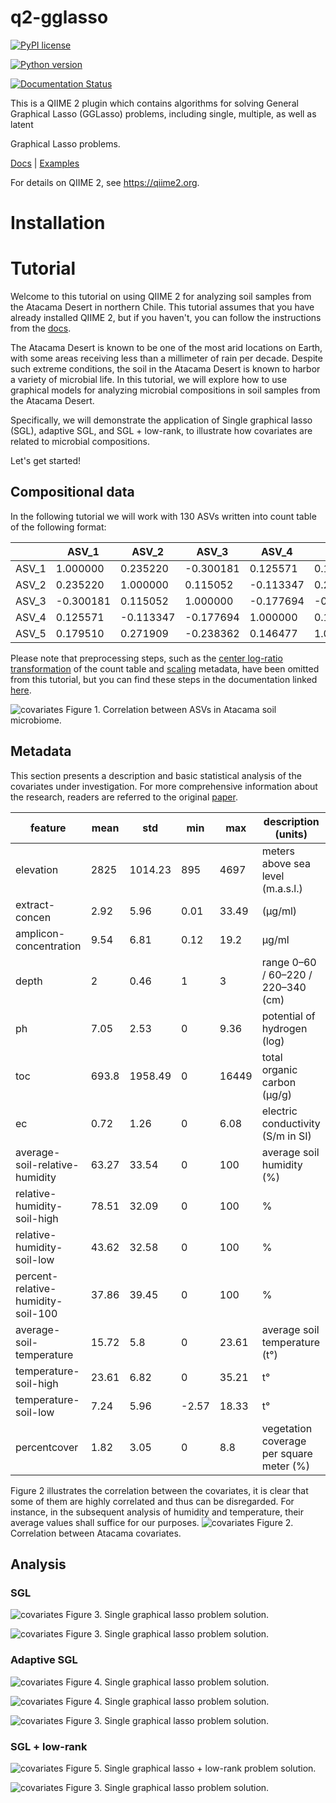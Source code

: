 # q2-gglasso


[![PyPI license](https://img.shields.io/pypi/l/gglasso.svg)](https://pypi.python.org/pypi/gglasso/)

[![Python version](https://img.shields.io/badge/python-3.6%20%7C%203.7%20%7C%203.8%20%7C%203.9-blue)](https://www.python.org/)

[![Documentation Status](https://readthedocs.org/projects/gglasso/badge/?version=latest)](http://gglasso.readthedocs.io/?badge=latest)


This is a QIIME 2 plugin which contains algorithms for solving General Graphical Lasso (GGLasso) problems, including single, multiple, as well as latent 

Graphical Lasso problems. <br>


[Docs](https://gglasso.readthedocs.io/en/latest/) | [Examples](https://gglasso.readthedocs.io/en/latest/auto_examples/index.html)


For details on QIIME 2, see https://qiime2.org.


# Installation


# Tutorial
Welcome to this tutorial on using QIIME 2 for analyzing soil samples from the Atacama Desert in 
northern Chile. This tutorial assumes that you have already installed QIIME 2, but if you 
haven't, you can follow the instructions from the [docs](https://docs.qiime2.org/2022.11/install/).

The Atacama Desert is known to be one of the most arid locations on Earth, with some areas receiving 
less than a millimeter of rain per decade. Despite such extreme conditions, the soil in the Atacama Desert 
is known to harbor a variety of microbial life. In this tutorial, we will explore how to use 
graphical models for analyzing microbial compositions in soil samples from the Atacama Desert.

Specifically, we will demonstrate the application of Single graphical lasso (SGL), adaptive 
SGL, and SGL + low-rank, to illustrate how covariates are related to microbial compositions.

Let's get started!

## Compositional data
In the following tutorial we will work with 130 ASVs written into count table of the following 
format:

|       | ASV_1     | ASV_2     | ASV_3     | ASV_4     | ASV_5     |
|-------|-----------|-----------|-----------|-----------|-----------|
| ASV_1 | 1.000000  | 0.235220  | -0.300181 | 0.125571  | 0.179510  | 
| ASV_2 | 0.235220  | 1.000000  | 0.115052  | -0.113347 | 0.271909  | 
| ASV_3 | -0.300181 | 0.115052  | 1.000000  | -0.177694 | -0.238362 |
| ASV_4 | 0.125571  | -0.113347 | -0.177694 | 1.000000  | 0.146477  |
| ASV_5 | 0.179510  | 0.271909  | -0.238362 | 0.146477  | 1.000000  | 

Please note that preprocessing steps, such as the [center log-ratio transformation](https://en.wikipedia.org/wiki/Compositional_data#:~:text=in%20the%20simplex.-,Center%20logratio%20transform,-%5Bedit%5D) 
of the count table and [scaling](https://en.wikipedia.org/wiki/Feature_scaling) metadata, have 
been omitted from this tutorial, but you can find these steps in the documentation linked [here](https://github.com/Vlasovets/atacama-soil-microbiome-tutorial/blob/main/python/tutorial.ipynb).

![covariates](./example/atacama/plots/asv_correlation.png)
Figure 1. Correlation between ASVs in Atacama soil microbiome.

## Metadata
This section presents a description and basic statistical analysis of the covariates 
under investigation. For more comprehensive information about 
the research, readers are referred to the original [paper](https://www.frontiersin.org/articles/10.3389/fmicb.2021.794743/full).


| feature                            | mean  | std     | min  | max   | description (units)                      |  
|------------------------------------|-------|---------|------|-------|------------------------------------------|
| elevation                          | 2825  | 1014.23 | 895  | 4697  | meters above sea level (m.a.s.l.)        |
| extract-concen                     | 2.92  | 5.96    | 0.01 | 33.49 | (µg/ml)                                  |
| amplicon-concentration             | 9.54  | 6.81    | 0.12 | 19.2  | µg/ml                                    |
| depth                              | 2     | 0.46    | 1    | 3     | range 0–60 / 60–220 / 220–340 (cm)       |
| ph                                 | 7.05  | 2.53    | 0    | 9.36  | potential of hydrogen (log)              |
| toc                                | 693.8 | 1958.49 | 0    | 16449 | total organic carbon (μg/g)              |
| ec                                 | 0.72  | 1.26    | 0    | 6.08  | electric conductivity (S/m in SI)        |
| average-soil-relative-humidity     | 63.27 | 33.54   | 0    | 100   | average soil humidity (%)                |
| relative-humidity-soil-high        | 78.51 | 32.09   | 0    | 100   | %                                        |
| relative-humidity-soil-low         | 43.62 | 32.58 | 0     | 100   | %                                        |
| percent-relative-humidity-soil-100 | 37.86 | 39.45 | 0     | 100   | %                                        |
| average-soil-temperature           | 15.72 | 5.8   | 0     | 23.61 | average soil temperature (t°)            |
| temperature-soil-high              | 23.61 | 6.82  | 0     | 35.21 | t°                                       |
| temperature-soil-low               | 7.24  | 5.96  | -2.57 | 18.33 | t°                                       |
| percentcover                       | 1.82  | 3.05  | 0     | 8.8   | vegetation coverage per square meter (%) |

Figure 2 illustrates the correlation between the covariates, it is clear that some of them are 
highly correlated and thus can be disregarded.
For instance, in the subsequent analysis of humidity and temperature, their average values shall suffice for our purposes.
![covariates](./example/atacama/plots/covariates_correlation.png)
Figure 2. Correlation between Atacama covariates.

## Analysis
### SGL
![covariates](./example/atacama/plots/SGL.png)
Figure 3. Single graphical lasso problem solution.

![covariates](./example/atacama/plots/SGL_network.png)
Figure 3. Single graphical lasso problem solution.


### Adaptive SGL

![covariates](./example/atacama/plots/lambda_mask.png)
Figure 4. Single graphical lasso problem solution.

![covariates](./example/atacama/plots/adapt_SGL.png)
Figure 4. Single graphical lasso problem solution.

![covariates](./example/atacama/plots/adapt_network.png)
Figure 3. Single graphical lasso problem solution.

### SGL + low-rank
![covariates](./example/atacama/plots/low_rank.png)
Figure 5. Single graphical lasso + low-rank problem solution.

![covariates](./example/atacama/plots/low_network.png)
Figure 3. Single graphical lasso problem solution.